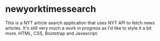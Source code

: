 # newyorktimessearch

This is a NYT article search application that uses NYT API to fetch news articles. It's still very much a work in progress as I'd like to style it a bit more. HTML, CSS, Bootstrap and Javascript.
